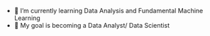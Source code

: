 - 🌱 I’m currently learning Data Analysis and Fundamental Machine Learning
- 🌱 My goal is becoming a Data Analyst/ Data Scientist


<!---
ThucNguyen22/ThucNguyen22 is a ✨ special ✨ repository because its `README.md` (this file) appears on your GitHub profile.
You can click the Preview link to take a look at your changes.
--->
